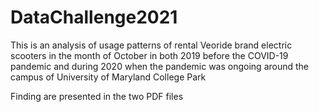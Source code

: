 # DataChallenge2021

This is an analysis of usage patterns of rental Veoride brand electric scooters in the month of October 
in both 2019 before the COVID-19 pandemic and during 2020 when the pandemic was ongoing around the campus
of University of Maryland College Park

Finding are presented in the two PDF files
